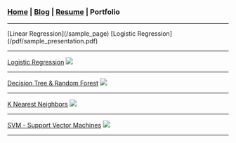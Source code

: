 ### [Home](/index) | [Blog](/blog) | [Resume](/resume) | Portfolio
---

<div class="model-wrapper">
    [Linear Regression](/sample_page)
    [Logistic Regression](/pdf/sample_presentation.pdf)
</div>

<!-- Estimating the coefficients ...[Read More](/sample_page) -->
<!-- <img src="images/dummy_thumbnail.jpg?raw=true"/> -->

---
[Logistic Regression](/pdf/sample_presentation.pdf)
<img src="images/dummy_thumbnail.jpg?raw=true"/>

---
[Decision Tree & Random Forest](http://example.com/)
<img src="images/dummy_thumbnail.jpg?raw=true"/>

---
[K Nearest Neighbors](http://example.com/)
<img src="images/dummy_thumbnail.jpg?raw=true"/>

---
[SVM - Support Vector Machines](http://example.com/)
<img src="images/dummy_thumbnail.jpg?raw=true"/>

---
